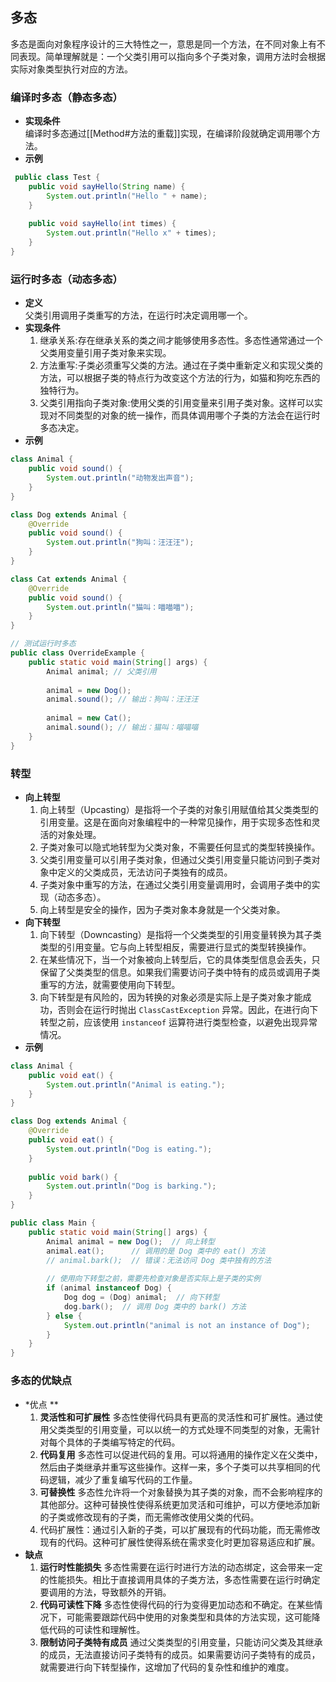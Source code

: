 ## 多态
多态是面向对象程序设计的三大特性之一，意思是同一个方法，在不同对象上有不同表现。简单理解就是：一个父类引用可以指向多个子类对象，调用方法时会根据实际对象类型执行对应的方法。
### 编译时多态（静态多态）
- **实现条件**  
	编译时多态通过[[Method#方法的重载]]实现，在编译阶段就确定调用哪个方法。
- **示例**
```java
 public class Test {
    public void sayHello(String name) {
        System.out.println("Hello " + name);
    }
    
    public void sayHello(int times) {
        System.out.println("Hello x" + times);
    }
}
```
### 运行时多态（动态多态）
- **定义**  
	父类引用调用子类重写的方法，在运行时决定调用哪一个。
- **实现条件**  
	1. 继承关系:存在继承关系的类之间才能够使用多态性。多态性通常通过一个父类用变量引用子类对象来实现。
	2. 方法重写:子类必须重写父类的方法。通过在子类中重新定义和实现父类的方法，可以根据子类的特点行为改变这个方法的行为，如猫和狗吃东西的独特行为。
	3. 父类引用指向子类对象:使用父类的引用变量来引用子类对象。这样可以实现对不同类型的对象的统一操作，而具体调用哪个子类的方法会在运行时多态决定。
- **示例**  
```java
class Animal {
    public void sound() {
        System.out.println("动物发出声音");
    }
}

class Dog extends Animal {
    @Override
    public void sound() {
        System.out.println("狗叫：汪汪汪");
    }
}

class Cat extends Animal {
    @Override
    public void sound() {
        System.out.println("猫叫：喵喵喵");
    }
}

// 测试运行时多态
public class OverrideExample {
    public static void main(String[] args) {
        Animal animal; // 父类引用
        
        animal = new Dog();
        animal.sound(); // 输出：狗叫：汪汪汪
        
        animal = new Cat();
        animal.sound(); // 输出：猫叫：喵喵喵
    }
}
```
### 转型
- **向上转型**  
	1. 向上转型（Upcasting）是指将一个子类的对象引用赋值给其父类类型的引用变量。这是在面向对象编程中的一种常见操作，用于实现多态性和灵活的对象处理。
	2. 子类对象可以隐式地转型为父类对象，不需要任何显式的类型转换操作。
	3. 父类引用变量可以引用子类对象，但通过父类引用变量只能访问到子类对象中定义的父类成员，无法访问子类独有的成员。
	4. 子类对象中重写的方法，在通过父类引用变量调用时，会调用子类中的实现（动态多态）。
	5. 向上转型是安全的操作，因为子类对象本身就是一个父类对象。
- **向下转型**  
	1. 向下转型（Downcasting）是指将一个父类类型的引用变量转换为其子类类型的引用变量。它与向上转型相反，需要进行显式的类型转换操作。
	2. 在某些情况下，当一个对象被向上转型后，它的具体类型信息会丢失，只保留了父类类型的信息。如果我们需要访问子类中特有的成员或调用子类重写的方法，就需要使用向下转型。
	3. 向下转型是有风险的，因为转换的对象必须是实际上是子类对象才能成功，否则会在运行时抛出 `ClassCastException` 异常。因此，在进行向下转型之前，应该使用 `instanceof` 运算符进行类型检查，以避免出现异常情况。
- **示例**
```java
class Animal {
    public void eat() {
        System.out.println("Animal is eating.");
    }
}

class Dog extends Animal {
    @Override
    public void eat() {
        System.out.println("Dog is eating.");
    }
    
    public void bark() {
        System.out.println("Dog is barking.");
    }
}

public class Main {
    public static void main(String[] args) {
        Animal animal = new Dog();  // 向上转型
        animal.eat();      // 调用的是 Dog 类中的 eat() 方法
        // animal.bark();  // 错误：无法访问 Dog 类中独有的方法
        
        // 使用向下转型之前，需要先检查对象是否实际上是子类的实例
        if (animal instanceof Dog) {
            Dog dog = (Dog) animal;  // 向下转型
            dog.bark();  // 调用 Dog 类中的 bark() 方法
        } else {
            System.out.println("animal is not an instance of Dog");
        }
    }
}
```
### 多态的优缺点
- *优点 **
	1. **灵活性和可扩展性** 多态性使得代码具有更高的灵活性和可扩展性。通过使用父类类型的引用变量，可以以统一的方式处理不同类型的对象，无需针对每个具体的子类编写特定的代码。
	2. **代码复用** 多态性可以促进代码的复用。可以将通用的操作定义在父类中，然后由子类继承并重写这些操作。这样一来，多个子类可以共享相同的代码逻辑，减少了重复编写代码的工作量。
	3. **可替换性** 多态性允许将一个对象替换为其子类的对象，而不会影响程序的其他部分。这种可替换性使得系统更加灵活和可维护，可以方便地添加新的子类或修改现有的子类，而无需修改使用父类的代码。
	4. 代码扩展性：通过引入新的子类，可以扩展现有的代码功能，而无需修改现有的代码。这种可扩展性使得系统在需求变化时更加容易适应和扩展。
- **缺点**  
	1. **运行时性能损失** 多态性需要在运行时进行方法的动态绑定，这会带来一定的性能损失。相比于直接调用具体的子类方法，多态性需要在运行时确定要调用的方法，导致额外的开销。
	2. **代码可读性下降** 多态性使得代码的行为变得更加动态和不确定。在某些情况下，可能需要跟踪代码中使用的对象类型和具体的方法实现，这可能降低代码的可读性和理解性。
	3. **限制访问子类特有成员** 通过父类类型的引用变量，只能访问父类及其继承的成员，无法直接访问子类特有的成员。如果需要访问子类特有的成员，就需要进行向下转型操作，这增加了代码的复杂性和维护的难度。